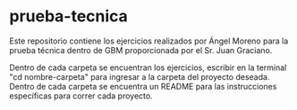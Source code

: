 # prueba-tecnica

Este repositorio contiene los ejercicios realizados por Ángel Moreno para la prueba técnica dentro de GBM
proporcionada por el Sr. Juan Graciano.

Dentro de cada carpeta se encuentran los ejercicios, escribir en la terminal "cd nombre-carpeta" para ingresar a la carpeta del proyecto deseada. Dentro de cada carpeta se encuentra un README para las instrucciones específicas para correr cada proyecto. 